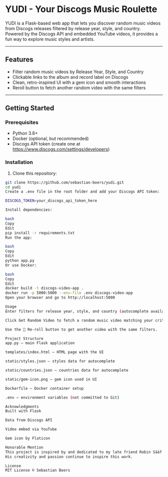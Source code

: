 # YUDI - Your Discogs Music Roulette

YUDI is a Flask-based web app that lets you discover random music videos from Discogs releases filtered by release year, style, and country.  
Powered by the Discogs API and embedded YouTube videos, it provides a fun way to explore music styles and artists.

---

## Features

- Filter random music videos by Release Year, Style, and Country
- Clickable links to the album and record label on Discogs  
- Clean, retro-inspired UI with a gem icon and smooth interactions  
- Reroll button to fetch another random video with the same filters  

---

## Getting Started

### Prerequisites

- Python 3.8+  
- Docker (optional, but recommended)  
- Discogs API token (create one at https://www.discogs.com/settings/developers)

### Installation

1. Clone this repository:

```bash
git clone https://github.com/sebastian-boers/yudi.git
cd yudi
Create a .env file in the root folder and add your Discogs API token:

DISCOGS_TOKEN=your_discogs_api_token_here

Install dependencies:

bash
Copy
Edit
pip install -r requirements.txt
Run the app:

bash
Copy
Edit
python app.py
Or use Docker:

bash
Copy
Edit
docker build -t discogs-video-app .
docker run -p 5000:5000 --env-file .env discogs-video-app
Open your browser and go to http://localhost:5000

Usage
Enter filters for release year, style, and country (autocomplete available for style and country).

Click Get Random Video to fetch a random music video matching your criteria.

Use the 🎲 Re-roll button to get another video with the same filters.

Project Structure
app.py — main Flask application

templates/index.html — HTML page with the UI

static/styles.json — styles data for autocomplete

static/countries.json — countries data for autocomplete

static/gem-icon.png — gem icon used in UI

Dockerfile — Docker container setup

.env — environment variables (not committed to Git)

Acknowledgments
Built with Flask

Data from Discogs API

Video embed via YouTube

Gem icon by Flaticon

Honorable Mention
This project is inspired by and dedicated to my late friend Robin Sääf (GitHub: robinsaaf), who first came up with the music roulette idea.
His creativity and passion continue to inspire this work.

License
MIT License © Sebastian Boers
